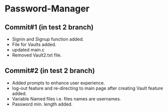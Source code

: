 # Password-Manager

## Commit#1 (in test 2 branch)
* Signin and Signup function added.
* File for Vaults added.
* updated main.c
* Removed Vault2.txt file.
## Commit#2 (in test 2 branch)
* Added prompts to enhance user experience.
* log-out feature and re-directing to main page after creating Vault feature added.
* Variable Named files i.e. files names are usernames.
* Password min. length added.
